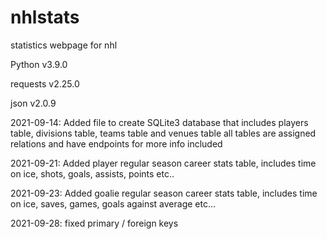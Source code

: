 # nhlstats
statistics webpage for nhl

Python v3.9.0

requests v2.25.0

json v2.0.9


2021-09-14: Added file to create SQLite3 database that includes players table, divisions table, teams table and venues table
  all tables are assigned relations and have endpoints for more info included

2021-09-21: Added player regular season career stats table, includes time on ice, shots, goals, assists, points etc..
  
2021-09-23: Added goalie regular season career stats table, includes time on ice, saves, games, goals against average etc...

2021-09-28: fixed primary / foreign keys

